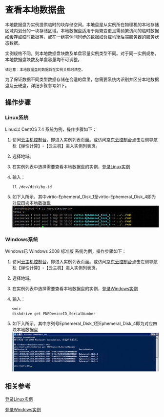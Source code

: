 # 查看本地数据盘

本地数据盘为实例提供临时的块存储空间。本地盘是从实例所在物理机的本地存储区域内划分的一块存储区域。本地数据盘适用于频繁变更且需频繁访问的临时数据如缓存或临时数据等，或在一组实例间同步的数据如负载均衡后端服务器的服务状态数据。

实例规格不同，则本地数据盘块数及单盘容量实例类型不同。对于同一实例规格，本地数据盘块数及单盘容量均不可调整。

	请注意：本地数据盘的数据将在实例关机时清空。
	
为了保证数据不同类型数据存储在合适的盘里，您需要系统内识别并区分本地数据盘及云硬盘，详细步骤参考如下。

## 操作步骤

### Linux系统

Linux以 CentOS 7.4 系统为例，操作步骤如下：

1. 访问[云主机控制台](https://cns-console.jdcloud.com/host/compute/list)，即进入实例列表页面。或访问[京东云控制台](https://console.jdcloud.com)点击左侧导航栏【弹性计算】-【云主机】进入实例列表页。
2. 选择地域。
3. 在实例列表中选择需要查看本地数据盘的实例，[登录Linux实例](https://docs.jdcloud.com/cn/virtual-machines/connect-to-linux-instance)
4. 输入：

	```
	ll /dev/disk/by-id
	```
	
5. 如下入所示，其中virtio-Ephemeral\_Disk\_1至virtio-Ephemeral\_Disk\_4即为对应四块本地数据盘<br>![](../../../../../image/vm/localdatadisklinux.png)

### Windows系统

Windows已 Windows 2008 标准版 系统为例，操作步骤如下：

1. 访问[云主机控制台](https://cns-console.jdcloud.com/host/compute/list)，即进入实例列表页面。或访问[京东云控制台](https://console.jdcloud.com)点击左侧导航栏【弹性计算】-【云主机】进入实例列表页。
2. 选择地域。
3. 在实例列表中选择需要查看本地数据盘的实例，[登录Windows实例](https://docs.jdcloud.com/cn/virtual-machines/connect-to-windows-instance)
4. 输入：

	```
	wmic
	diskdrive get PNPDeviceID,SerialNumber
	```
	
5. 如下入所示，其中序列号Ephemeral\_Disk\_1至Ephemeral\_Disk\_4即为对应四块本地数据盘<br>![](../../../../../image/vm/localdatadiskwin.png)

## 相关参考

[登录Linux实例](https://docs.jdcloud.com/cn/virtual-machines/connect-to-linux-instance)

[登录Windows实例](https://docs.jdcloud.com/cn/virtual-machines/connect-to-windows-instance)
